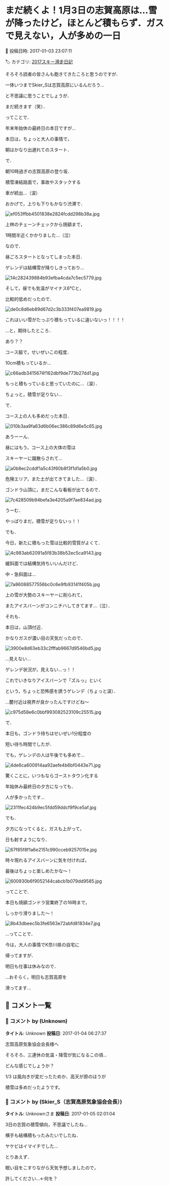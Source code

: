 # まだ続くよ！1月3日の志賀高原は…雪が降ったけど，ほとんど積もらず．ガスで見えない，人が多めの一日

📅 投稿日時: 2017-01-03 23:07:11

🏷️ カテゴリ: [2017スキー滑走日記](c7d777cecfc91bdf0fa464ad62c6d49ab.md)

そろそろ読者の皆さんも飽きてきたころと思うのですが．


一体いつまでSkier_Sは志賀高原にいるんだろう…


と不思議に思うことでしょうが．


まだ続きます（笑）．





ってことで．


年末年始休の最終日の本日ですが…


本日は，ちょっと大人の事情で，


朝はかなり出遅れてのスタート．





で．


朝10時過ぎの志賀高原の登り坂．


積雪凍結路面で，事故やスタックする


車が続出…（涙）


おかげで，上りも下りもかなり渋滞で．




![ef053ffbb4501838e2824fcdd298b38a.jpg](images/ef053ffbb4501838e2824fcdd298b38a.jpg)




上林のチェーンチェックから焼額まで，


1時間半近くかかりました…（泣）





なので．


昼ごろスタートとなってしまった本日．


ゲレンデは結構雪が降りしきっており…




![14c282439884b93efba4cda7c5ec5779.jpg](images/14c282439884b93efba4cda7c5ec5779.jpg)




そして，昼でも気温がマイナス6℃と，


比較的低めだったので．




![de0c8d6eb89d67d2c3b333f407ea9819.jpg](images/de0c8d6eb89d67d2c3b333f407ea9819.jpg)




これはいい雪がたっぷり積もっているに違いないっ！！！！


…と，期待したところ．





あり？？


コース脇で，せいぜいこの程度．


10cm積もっているか…




![c66adb3415674f162dbf9de773b27dd1.jpg](images/c66adb3415674f162dbf9de773b27dd1.jpg)




もっと積もっていると思っていたのに…（涙）．


ちょっと，積雪が足りない…





で．


コース上の人も多めだった本日．




![010b3aa9fa63d6b06ec386c89d6e5c65.jpg](images/010b3aa9fa63d6b06ec386c89d6e5c65.jpg)




あうーーん．


昼にはもう，コース上の大体の雪は


スキーヤーに蹴散らされて…




![a0b8ec2cddf1a5c43f60b8f3f1d1a5b0.jpg](images/a0b8ec2cddf1a5c43f60b8f3f1d1a5b0.jpg)




危険エリア，また土が出てきてました…（涙）．





ゴンドラ山頂に，まだこんな看板が出てるので．




![7c428509b94befa3e4205a9f7ae834ad.jpg](images/7c428509b94befa3e4205a9f7ae834ad.jpg)




うーむ．


やっぱりまだ，積雪が足りないっ！！





でも．


今日，新たに積もった雪は比較的雪質がよくて．




![4c983ab62091a5f83b38b52ec5ca9143.jpg](images/4c983ab62091a5f83b38b52ec5ca9143.jpg)




緩斜面では結構気持ちいいんだけど．


中・急斜面は…




![7a86088577556bc0c6e9fb93141f405b.jpg](images/7a86088577556bc0c6e9fb93141f405b.jpg)




上の雪が大勢のスキーヤーに削られて，


またアイスバーンがコンニチハしてきてます…（泣）．


それも．


本日は，山頂付近．


かなりガスが濃い目の天気だったので．




![3900e8d63eb33c2fffab9667d9546bd5.jpg](images/3900e8d63eb33c2fffab9667d9546bd5.jpg)




…見えない…


ゲレンデ状況が，見えない…っ！！


これでいきなりアイスバーンで「ズルっ」といく


という，ちょっと恐怖感を誘うゲレンデ（ちょっと涙）．





…麓付近は視界が良かったんですけどね～




![c975d58e6c0bbf993082523109c25515.jpg](images/c975d58e6c0bbf993082523109c25515.jpg)







で．


本日も，ゴンドラ待ちはせいぜい1分程度の


短い待ち時間でしたが．


でも，ゲレンデの人は午後でも多めで…




![4de6ca600914aa92aefe4b6bf0443e71.jpg](images/4de6ca600914aa92aefe4b6bf0443e71.jpg)




驚くことに，いつもならゴーストタウン化する


年始休み最終日の夕方になっても．


人が多かったです…




![2311fec424b9ec5fdd59ddcf9f9ce5af.jpg](images/2311fec424b9ec5fdd59ddcf9f9ce5af.jpg)







でも．


夕方になってくると，ガスも上がって，


日も射すようになり．




![67f85f8f1a6e2151c990cceb9257015e.jpg](images/67f85f8f1a6e2151c990cceb9257015e.jpg)




時々現れるアイスバーンに気を付ければ，


最後はちょっと楽しめたかな～！




![600930b6f9052144cabcb1b079dd9585.jpg](images/600930b6f9052144cabcb1b079dd9585.jpg)







ってことで．


本日も焼額ゴンドラ営業終了の16時まで，


しっかり滑りました～！




![8b43dbeec5b3fe6563e72abfd81834e7.jpg](images/8b43dbeec5b3fe6563e72abfd81834e7.jpg)







…ってことで．


今は，大人の事情でK奈川県の自宅に


帰ってますが．


明日も仕事は休みなので．


…おそらく，明日も志賀高原を


滑ってます…

## 💬 コメント一覧

### 💬 コメント by (Unknown)
**タイトル**: Unknown
**投稿日**: 2017-01-04 06:27:37

志賀高原気象協会会長様へ



そろそろ、三連休の気温・降雪が気になるこの頃…

どんな感じでしょうか？



1/3 は風向きが変だったためか、高天が原のほうが

積雪は多めだったようです。

### 💬 コメント by (Skier_S（志賀高原気象協会会長）)
**タイトル**: Unknownさま
**投稿日**: 2017-01-05 02:01:04

3日の志賀の積雪傾向，不思議でしたね…

横手も結構積もったみたいでしたね．

ヤケビはイマイチでした…



とりあえず．

眠い目をこすりながら天気予想しましたので，

許してください…←何を？

